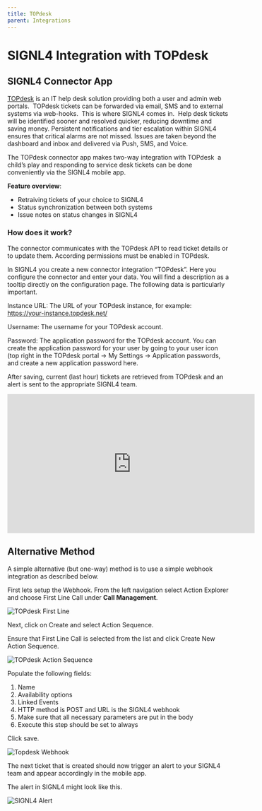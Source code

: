 ```yaml
---
title: TOPdesk
parent: Integrations
---
```


# SIGNL4 Integration with TOPdesk

## SIGNL4 Connector App

[TOPdesk](https://www.topdesk.com/) is an IT help desk solution providing both a user and admin web portals.  TOPdesk tickets can be forwarded via email, SMS and to external systems via web-hooks.  This is where SIGNL4 comes in.  Help desk tickets will be identified sooner and resolved quicker, reducing downtime and saving money. Persistent notifications and tier escalation within SIGNL4 ensures that critical alarms are not missed. Issues are taken beyond the dashboard and inbox and delivered via Push, SMS, and Voice.

The TOPdesk connector app makes two-way integration with TOPdesk  a child’s play and responding to service desk tickets can be done conveniently via the SIGNL4 mobile app.

**Feature overview**:
- Retraiving tickets of your choice to SIGNL4
- Status synchronization between both systems
- Issue notes on status changes in SIGNL4

### How does it work?

The connector communicates with the TOPdesk API to read ticket details or to update them. According permissions must be enabled in TOPdesk.

In SIGNL4 you create a new connector integration “TOPdesk”. Here you configure the connector and enter your data. You will find a description as a tooltip directly on the configuration page. The following data is particularly important.

Instance URL: The URL of your TOPdesk instance, for example: https://your-instance.topdesk.net/

Username: The username for your TOPdesk account.

Password: The application password for the TOPdesk account. You can create the application password for your user by going to your user icon (top right in the TOPdesk portal -> My Settings -> Application passwords, and create a new application password here.

After saving, current (last hour) tickets are retrieved from TOPdesk and an alert is sent to the appropriate SIGNL4 team.

<iframe width="560" height="315" src="https://www.youtube-nocookie.com/embed/zaWgjGCcfI8?si=ftWQgbkaSPaNVMlZ" title="YouTube video player" frameborder="0" allow="accelerometer; autoplay; clipboard-write; encrypted-media; gyroscope; picture-in-picture; web-share" referrerpolicy="strict-origin-when-cross-origin" allowfullscreen></iframe>

## Alternative Method

A simple alternative (but one-way) method is to use a simple webhook integration as described below.

First lets setup the Webhook. From the left navigation select Action Explorer and choose First Line Call under **Call Management**.

![TOPdesk First Line](topdesk-first-line.png)

Next, click on Create and select Action Sequence.

Ensure that First Line Call is selected from the list and click Create New Action Sequence.

![TOPdesk Action Sequence](topdesk-action-sequence.png)

Populate the following fields:
1. Name
2. Availability options
3. Linked Events
4. HTTP method is POST and URL is the SIGNL4 webhook
5. Make sure that all necessary parameters are put in the body
6. Execute this step should be set to always

Click save.

![Topdesk Webhook](topdesk-webhook.png)

The next ticket that is created should now trigger an alert to your SIGNL4 team and appear accordingly in the mobile app.

The alert in SIGNL4 might look like this.

![SIGNL4 Alert](signl4-topdesk.png)

